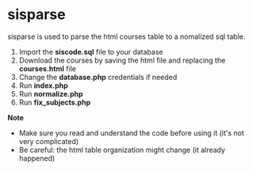 sisparse
========

sisparse is used to parse the html courses table to a nomalized sql table.

1. Import the **siscode.sql** file to your database
2. Download the courses by saving the html file and replacing the **courses.html** file
3. Change the **database.php** credentials if needed
4. Run **index.php**
5. Run **normalize.php**
6. Run **fix_subjects.php**

**Note**
* Make sure you read and understand the code before using it (it's not very complicated)
* Be careful: the html table organization might change (it already happened)

